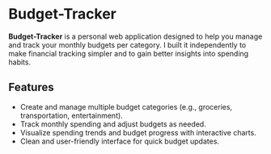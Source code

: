 # Budget-Tracker

**Budget-Tracker** is a personal web application designed to help you manage and track your monthly budgets per category. I built it independently to make financial tracking simpler and to gain better insights into spending habits.

## Features

- Create and manage multiple budget categories (e.g., groceries, transportation, entertainment).
- Track monthly spending and adjust budgets as needed.
- Visualize spending trends and budget progress with interactive charts.
- Clean and user-friendly interface for quick budget updates.
